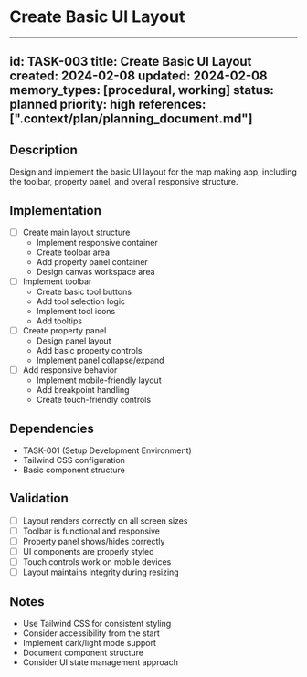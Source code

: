 # Create Basic UI Layout

---
id: TASK-003
title: Create Basic UI Layout
created: 2024-02-08
updated: 2024-02-08
memory_types: [procedural, working]
status: planned
priority: high
references: [".context/plan/planning_document.md"]
---

## Description
Design and implement the basic UI layout for the map making app, including the toolbar, property panel, and overall responsive structure.

## Implementation
- [ ] Create main layout structure
  - Implement responsive container
  - Create toolbar area
  - Add property panel container
  - Design canvas workspace area
- [ ] Implement toolbar
  - Create basic tool buttons
  - Add tool selection logic
  - Implement tool icons
  - Add tooltips
- [ ] Create property panel
  - Design panel layout
  - Add basic property controls
  - Implement panel collapse/expand
- [ ] Add responsive behavior
  - Implement mobile-friendly layout
  - Add breakpoint handling
  - Create touch-friendly controls

## Dependencies
- TASK-001 (Setup Development Environment)
- Tailwind CSS configuration
- Basic component structure

## Validation
- [ ] Layout renders correctly on all screen sizes
- [ ] Toolbar is functional and responsive
- [ ] Property panel shows/hides correctly
- [ ] UI components are properly styled
- [ ] Touch controls work on mobile devices
- [ ] Layout maintains integrity during resizing

## Notes
- Use Tailwind CSS for consistent styling
- Consider accessibility from the start
- Implement dark/light mode support
- Document component structure
- Consider UI state management approach 